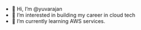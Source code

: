 - 👋 Hi, I’m @yuvarajan
- 👀 I’m interested in building my career in cloud tech
- 🌱 I’m currently learning AWS services.

<!---
yuvarajanyuva/yuvarajanyuva is a ✨ special ✨ repository because its `README.md` (this file) appears on your GitHub profile.
You can click the Preview link to take a look at your changes.
--->
